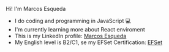 Hi! I'm Marcos Esqueda 

- I do coding and programming in JavaScript 💻
- I'm currently learning more about React enviroment  
- This is my LinkedIn profile: [Marcos Esqueda](https://www.linkedin.com/in/marcos-esqueda/)
- My English level is B2/C1, se my EFSet Certification: [EFSet](https://www.efset.org/cert/xfKuGP) 
